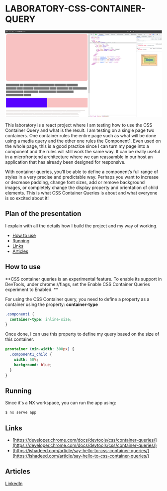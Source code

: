 # LABORATORY-CSS-CONTAINER-QUERY

![./documentation/example.png](./documentation/example.png)

This laboratory is a react project where I am testing how to use the CSS Container Query and what is the result. I am testing on a single page two containers. One container rules the entire page such as what will be done using a media query and the other one rules the Component1. Even used on the whole page, this is a good practice since I can turn my page into a component and the rules will still work the same way. It can be really useful in a microfrontend architecture where we can reassamble in our host an application that has already been designed for responsive.

With container queries, you’ll be able to define a component’s full range of styles in a very precise and predictable way. Perhaps you want to increase or decrease padding, change font sizes, add or remove background images, or completely change the display property and orientation of child elements. This is what CSS Container Queries is about and what everyone is so excited about it!

## Plan of the presentation

I explain with all the details how I build the project and my way of working.

- [How to use](#how-to-use)
- [Running](#running)
- [Links](#links)
- [Articles](#articles)

## How to use

**CSS container queries is an experimental feature. To enable its support in DevTools, under chrome://flags, set the Enable CSS Container Queries experiment to Enabled.
**

For using the CSS Container query, you need to define a property as a container using the property: **container-type**

```css
.component1 {
  container-type: inline-size;
}
```

Once done, I can use this property to define my query based on the size of this container.

```css
@container (min-width: 300px) {
  .component1_child {
    width: 50%;
    background: blue;
  }
}
```

## Running

Since it's a NX workspace, you can run the app using:

```bash
$ nx serve app
```

## Links

- [https://developer.chrome.com/docs/devtools/css/container-queries/](https://developer.chrome.com/docs/devtools/css/container-queries/)
- [https://ishadeed.com/article/say-hello-to-css-container-queries/](https://ishadeed.com/article/say-hello-to-css-container-queries/)

## Articles

[LinkedIn](https://www.linkedin.com/pulse/end-css-media-queries-kevin-justal/?published=t&trackingId=ZvMBWTLYSRiGJBTAp2Tcug%3D%3D)

